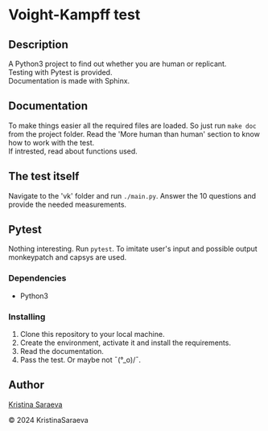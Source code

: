 # Voight-Kampff test

## Description

A Python3 project to find out whether you are human or replicant.  
Testing with Pytest is provided.  
Documentation is made with Sphinx.

## Documentation

To make things easier all the required files are loaded. So just run `make doc` from the project folder.
Read the 'More human than human' section to know how to work with the test.  
If intrested, read about functions used.


## The test itself

Navigate to the 'vk' folder and run `./main.py`. Answer the 10 questions and provide the needed measurements.

## Pytest

Nothing interesting. Run `pytest`.
To imitate user's input and possible output monkeypatch and capsys are used.


### Dependencies

- Python3

### Installing

1. Clone this repository to your local machine.
2. Create the environment, activate it and install the requirements.
3. Read the documentation.
4. Pass the test. Or maybe not ¯\(°_o)/¯.


## Author

[Kristina Saraeva](https://github.com/KristinaSaraeva)


© 2024 KristinaSaraeva